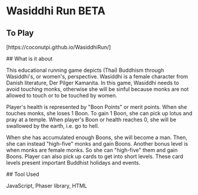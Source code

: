 # Wasiddhi Run BETA
## To Play
<p>[https://coconutpi.github.io/WasiddhiRun/] </p>
## What is it about
<p>
This educational running game depicts (Thai) Buddhism through Wasiddhi's, or women's, perspective. Wasiddhi is a female character from Danish literature, Der Pilger Kamanita. In this game, Wasiddhi needs to avoid touching monks, otherwise she will be sinful because monks are not allowed to touch or to be touched by women.
</p>
<p>
Player's health is represented by "Boon Points" or merit points. When she touches monks, she loses 1 Boon. To gain 1 Boon, she can pick up lotus and pray at a temple. When player's Boon or health reaches 0, she will be swallowed by the earth, i.e. go to hell. 
</p>
<p>
When she has accumulated enough Boons, she will become a man. Then, she can instead "high-five" monks and gain Boons. Another bonus level is when monks are female monks. So she can "high-five" them and gain Boons.
Player can also pick up cards to get into short levels. These card levels present important Buddhist holidays and events. 
</p>
## Tool Used
<p>JavaScript, Phaser library, HTML</p>

